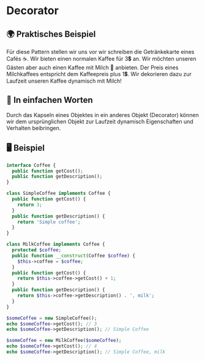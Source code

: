 # Decorator

## 🌍 Praktisches Beispiel

Für diese Pattern stellen wir uns vor wir schreiben die Getränkekarte eines Cafés ☕. Wir bieten einen normalen Kaffee für 3💲 an. Wir möchten unseren Gästen aber auch einen Kaffee mit Milch 🥛 anbieten. Der Preis eines Milchkaffees entspricht dem Kaffeepreis plus 1💲. Wir dekorieren dazu zur Laufzeit unseren Kaffee dynamisch mit Milch!

## 💬 In einfachen Worten

Durch das Kapseln eines Objektes in ein anderes Objekt (Decorator) können wir dem ursprünglichen Objekt zur Laufzeit dynamisch Eigenschaften und Verhalten beibringen.

## 🖥 Beispiel

```php
interface Coffee {
  public function getCost();
  public function getDescription();
}

class SimpleCoffee implements Coffee {
  public function getCost() {
    return 3;
  }
  public function getDescription() {
    return 'Simple coffee';
  }
}

class MilkCoffee implements Coffee {
  protected $coffee;
  public function __construct(Coffee $coffee) {
    $this->coffee = $coffee;
  }
  public function getCost() {
    return $this->coffee->getCost() + 1;
  }
  public function getDescription() {
    return $this->coffee->getDescription() . ', milk';
  }
}

$someCoffee = new SimpleCoffee();
echo $someCoffee->getCost(); // 3
echo $someCoffee->getDescription(); // Simple Coffee

$someCoffee = new MilkCoffee($someCoffee);
echo $someCoffee->getCost(); // 4
echo $someCoffee->getDescription(); // Simple Coffee, milk
```
